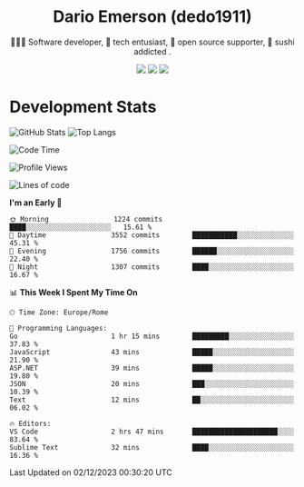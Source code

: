 <div align="center">
  
# Dario Emerson (dedo1911)
👨🏼‍💻 Software developer, 🔧 tech entusiast, 🙌 open source supporter, 🍣 sushi addicted .

[![](https://img.shields.io/badge/-Linkedin-informational?style=for-the-badge&logo=linkedin&logoColor=white&color=2867B2)](http://linkedin.com/in/dedo1911)
[![](https://img.shields.io/badge/-Telegram-informational?style=for-the-badge&logo=telegram&logoColor=white&color=0088cc)](https://t.me/dedo1911)
[![](https://img.shields.io/badge/-Facebook-informational?style=for-the-badge&logo=facebook&logoColor=white&color=3b5998)](https://fb.com/dedo1911)

</div>

# Development Stats

![GitHub Stats](https://github-readme-stats.vercel.app/api?username=dedo1911&hide=&count_private=true&title_color=84cc16&text_color=ffffff&icon_color=84cc16&bg_color=1c1917&hide_border=true&border_radius=0&show_icons=true)
![Top Langs](https://github-readme-stats.vercel.app/api/top-langs/?username=dedo1911&theme=chartreuse-dark&layout=compact)

<!--START_SECTION:waka-->
![Code Time](http://img.shields.io/badge/Code%20Time-1%2C394%20hrs%2028%20mins-blue)

![Profile Views](http://img.shields.io/badge/Profile%20Views-7-blue)

![Lines of code](https://img.shields.io/badge/From%20Hello%20World%20I%27ve%20Written-1.8%20million%20lines%20of%20code-blue)

**I'm an Early 🐤** 

```text
🌞 Morning                1224 commits        ████░░░░░░░░░░░░░░░░░░░░░   15.61 % 
🌆 Daytime                3552 commits        ███████████░░░░░░░░░░░░░░   45.31 % 
🌃 Evening                1756 commits        ██████░░░░░░░░░░░░░░░░░░░   22.40 % 
🌙 Night                  1307 commits        ████░░░░░░░░░░░░░░░░░░░░░   16.67 % 
```


📊 **This Week I Spent My Time On** 

```text
🕑︎ Time Zone: Europe/Rome

💬 Programming Languages: 
Go                       1 hr 15 mins        █████████░░░░░░░░░░░░░░░░   37.83 % 
JavaScript               43 mins             █████░░░░░░░░░░░░░░░░░░░░   21.90 % 
ASP.NET                  39 mins             █████░░░░░░░░░░░░░░░░░░░░   19.80 % 
JSON                     20 mins             ███░░░░░░░░░░░░░░░░░░░░░░   10.39 % 
Text                     12 mins             ██░░░░░░░░░░░░░░░░░░░░░░░   06.02 % 

🔥 Editors: 
VS Code                  2 hrs 47 mins       █████████████████████░░░░   83.64 % 
Sublime Text             32 mins             ████░░░░░░░░░░░░░░░░░░░░░   16.36 % 
```


 Last Updated on 02/12/2023 00:30:20 UTC
<!--END_SECTION:waka-->

<!--
**dedo1911/dedo1911** is a ✨ _special_ ✨ repository because its `README.md` (this file) appears on your GitHub profile.

Here are some ideas to get you started:

- 🔭 I’m currently working on ...
- 🌱 I’m currently learning ...
- 👯 I’m looking to collaborate on ...
- 🤔 I’m looking for help with ...
- 💬 Ask me about ...
- 📫 How to reach me: ...
- 😄 Pronouns: ...
- ⚡ Fun fact: ...
-->
